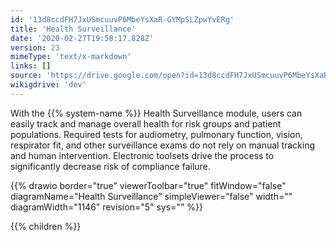 ```yaml
---
id: '13d8ccdFH7JxUSmcuuvP6MbeYsXaR-GYMpSLZpwYvERg'
title: 'Health Surveillance'
date: '2020-02-27T19:58:17.828Z'
version: 23
mimeType: 'text/x-markdown'
links: []
source: 'https://drive.google.com/open?id=13d8ccdFH7JxUSmcuuvP6MbeYsXaR-GYMpSLZpwYvERg'
wikigdrive: 'dev'
---
```

With the {{% system-name %}} Health Surveillance module, users can easily track and manage overall health for risk groups and patient populations. Required tests for audiometry, pulmonary function, vision, respirator fit, and other surveillance exams do not rely on manual tracking and human intervention. Electronic toolsets drive the process to significantly decrease risk of compliance failure.

{{% drawio border="true" viewerToolbar="true" fitWindow="false" diagramName="Health Surveillance" simpleViewer="false" width="" diagramWidth="1146" revision="5" sys="" %}}

{{% children %}}
